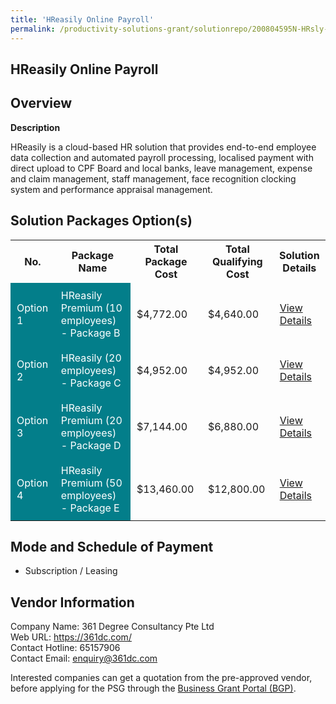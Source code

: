 ```yaml
---
title: 'HReasily Online Payroll'
permalink: /productivity-solutions-grant/solutionrepo/200804595N-HRsly-Onln-Pyroll-G
---
```


## HReasily Online Payroll

## Overview

**Description**

HReasily is a cloud-based HR solution that provides end-to-end employee data collection and automated payroll processing, localised payment with direct upload to CPF Board and local banks, leave management, expense and claim management, staff management, face recognition clocking system and performance appraisal management.

## Solution Packages Option(s)

<table>
<tr>
<th><b>No.</b></th>
<th><b>Package Name</b></th>
<th><b>Total Package Cost</b></th>
<th><b>Total Qualifying Cost</b></th>
<th><b>Solution Details</b></th>
</tr>
<tr>
<td style='padding: 10px; background-color: #037E8A; color: #FFFFFF;'>Option 1</td>
<td style='padding: 10px; background-color: #037E8A; color: #FFFFFF;'>HReasily Premium (10 employees) - Package B</td>
<td style='padding: 10px;'>$4,772.00</td>
<td style='padding: 10px;'>$4,640.00</td>
<td style='padding: 10px;'><a href='/images/psg/200804595N_20250097_26062025_Desensitised_Annex3_Part2.pdf' target='_blank'>View Details</a></td>
</tr>
<tr>
<td style='padding: 10px; background-color: #037E8A; color: #FFFFFF;'>Option 2</td>
<td style='padding: 10px; background-color: #037E8A; color: #FFFFFF;'>HReasily (20 employees) - Package C</td>
<td style='padding: 10px;'>$4,952.00</td>
<td style='padding: 10px;'>$4,952.00</td>
<td style='padding: 10px;'><a href='/images/psg/200804595N_20250097_26062025_Desensitised_Annex3_Part3.pdf' target='_blank'>View Details</a></td>
</tr>
<tr>
<td style='padding: 10px; background-color: #037E8A; color: #FFFFFF;'>Option 3</td>
<td style='padding: 10px; background-color: #037E8A; color: #FFFFFF;'>HReasily Premium (20 employees) - Package D</td>
<td style='padding: 10px;'>$7,144.00</td>
<td style='padding: 10px;'>$6,880.00</td>
<td style='padding: 10px;'><a href='/images/psg/200804595N_20250097_26062025_Desensitised_Annex3_Part4.pdf' target='_blank'>View Details</a></td>
</tr>
<tr>
<td style='padding: 10px; background-color: #037E8A; color: #FFFFFF;'>Option 4</td>
<td style='padding: 10px; background-color: #037E8A; color: #FFFFFF;'>HReasily Premium (50 employees) - Package E</td>
<td style='padding: 10px;'>$13,460.00</td>
<td style='padding: 10px;'>$12,800.00</td>
<td style='padding: 10px;'><a href='/images/psg/200804595N_20250097_26062025_Desensitised_Annex3_Part5.pdf' target='_blank'>View Details</a></td>
</tr>
</table>

## Mode and Schedule of Payment

 - Subscription / Leasing

## Vendor Information

 Company Name: 361 Degree Consultancy Pte Ltd<br>Web URL: https://361dc.com/ <br>Contact Hotline: 65157906 <br>Contact Email: enquiry@361dc.com <br>

Interested companies can get a quotation from the pre-approved vendor, before applying for the PSG through the <a href='https://www.businessgrants.gov.sg/' target='_blank' rel='noopener'>Business Grant Portal (BGP)</a>.

<script src="/jquery/resize-tables.js"></script>
